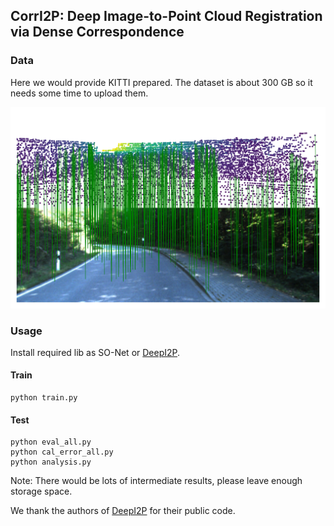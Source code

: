 ## CorrI2P: Deep Image-to-Point Cloud Registration via Dense Correspondence

### Data  
Here we would provide KITTI prepared.
The dataset is about 300 GB so it needs some time to upload them.

![Correspondence](pic/correspondence_ours.png)

### Usage
Install required lib as SO-Net or [DeepI2P](https://github.com/lijx10/DeepI2P/tree/main/models/index_max_ext).
#### Train
```
python train.py
```
#### Test
```
python eval_all.py
python cal_error_all.py
python analysis.py
```
Note: There would be lots of intermediate results, please leave enough storage space.  
  
We thank the authors of [DeepI2P](https://github.com/lijx10/DeepI2P) for their public code.
